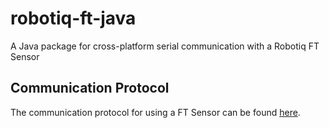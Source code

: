 # robotiq-ft-java
A Java package for cross-platform serial communication with a Robotiq FT Sensor

## Communication Protocol
The communication protocol for using a FT Sensor can be found [here](http://support.robotiq.com/pages/viewpage.action?pageId=9601256).
